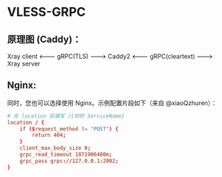 # VLESS-GRPC

## 原理图 (Caddy)：
Xray client <--- gRPC(TLS) ---> Caddy2 <--- gRPC(cleartext) ---> Xray server

## Nginx:

同时，您也可以选择使用 Nginx。示例配置片段如下（来自 @xiaoQzhuren）：
```conf
# 在 location 后填写 /{你的 ServiceName}
location / {
    if ($request_method != "POST") {
        return 404;
    }
    client_max_body_size 0;
    grpc_read_timeout 1071906480m;
    grpc_pass grpc://127.0.0.1:2002;
}

```

